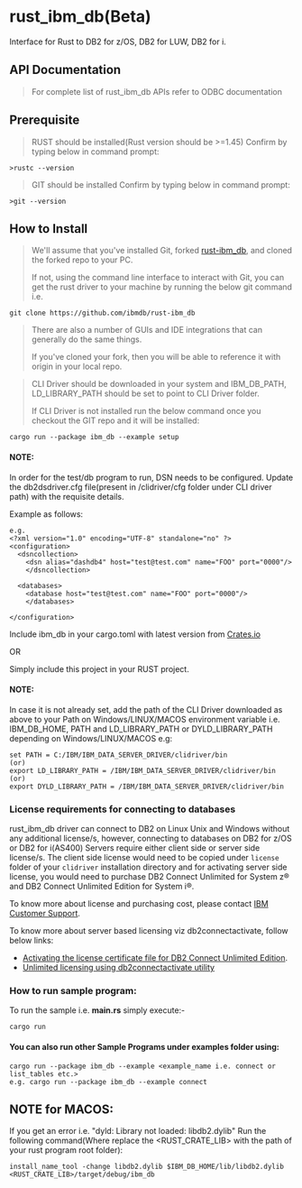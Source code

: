 # rust_ibm_db(Beta)

Interface for Rust to DB2 for z/OS, DB2 for LUW, DB2 for i.

## API Documentation

> For complete list of rust_ibm_db APIs refer to ODBC documentation

## Prerequisite

> RUST should be installed(Rust version should be >=1.45)
Confirm by typing below in command prompt:

```
>rustc --version

```
> GIT should be installed
Confirm by typing below in command prompt:

```
>git --version
```

## How to Install
> We'll assume that you've installed Git, forked [rust-ibm_db](https://github.com/ibmdb/rust-ibm_db.git), and cloned the forked repo to your PC.
>
> If not, using the command line interface to interact with Git,
> you can get the rust driver to your machine by running the below git command i.e.
```
git clone https://github.com/ibmdb/rust-ibm_db
```
>
> There are also a number of GUIs and IDE integrations that can generally do the same things.
>
> If you've cloned your fork, then you will be able to reference it with origin in your local repo.

> CLI Driver should be downloaded in your system and IBM_DB_PATH, LD_LIBRARY_PATH should be set to point to CLI Driver folder.
>
> If CLI Driver is not installed run the below command once you checkout the GIT repo and it will be installed:
```
cargo run --package ibm_db --example setup
```

#### NOTE: 

In order for the test/db program to run, DSN needs to be configured. 
Update the db2dsdriver.cfg file(present in /clidriver/cfg folder under CLI driver path) with the requisite details.

Example as follows:
```
e.g.
<?xml version="1.0" encoding="UTF-8" standalone="no" ?>
<configuration>
  <dsncollection>
	<dsn alias="dashdb4" host="test@test.com" name="FOO" port="0000"/>
	</dsncollection>

  <databases>
	<database host="test@test.com" name="FOO" port="0000"/>
	</databases>

</configuration>
```

Include ibm_db in your cargo.toml with latest version from [Crates.io](https://crates.io/crates/ibm_db)

OR 

Simply include this project in your RUST project.

#### NOTE:

In case it is not already set, add the path of the CLI Driver downloaded as above to your Path on
Windows/LINUX/MACOS environment variable i.e. IBM_DB_HOME, PATH and LD_LIBRARY_PATH or DYLD_LIBRARY_PATH depending on Windows/LINUX/MACOS
e.g:
```
set PATH = C:/IBM/IBM_DATA_SERVER_DRIVER/clidriver/bin
(or)
export LD_LIBRARY_PATH = /IBM/IBM_DATA_SERVER_DRIVER/clidriver/bin
(or)
export DYLD_LIBRARY_PATH = /IBM/IBM_DATA_SERVER_DRIVER/clidriver/bin
```

### <a name="Licenserequirements"></a> License requirements for connecting to databases

rust_ibm_db driver can connect to DB2 on Linux Unix and Windows without any additional license/s, however, connecting to databases on DB2 for z/OS or DB2 for i(AS400) Servers require either client side or server side license/s. The client side license would need to be copied under `license` folder of your `clidriver` installation directory and for activating server side license, you would need to purchase DB2 Connect Unlimited for System z® and DB2 Connect Unlimited Edition for System i®.

To know more about license and purchasing cost, please contact [IBM Customer Support](http://www-05.ibm.com/support/operations/zz/en/selectcountrylang.html).

To know more about server based licensing viz db2connectactivate, follow below links:
* [Activating the license certificate file for DB2 Connect Unlimited Edition](https://www.ibm.com/developerworks/community/blogs/96960515-2ea1-4391-8170-b0515d08e4da/entry/unlimited_licensing_in_non_java_drivers_using_db2connectactivate_utlility1?lang=en).
* [Unlimited licensing using db2connectactivate utility](https://www.ibm.com/developerworks/community/blogs/96960515-2ea1-4391-8170-b0515d08e4da/entry/unlimited_licensing_in_non_java_drivers_using_db2connectactivate_utlility1?lang=en.)

### How to run sample program:

To run the sample i.e. **main.rs** simply execute:- 

```
cargo run
```
#### You can also run other Sample Programs under examples folder using:
```
cargo run --package ibm_db --example <example_name i.e. connect or list_tables etc.>
e.g. cargo run --package ibm_db --example connect
```
## NOTE for MACOS:
If you get an error i.e. "dyld: Library not loaded: libdb2.dylib"
Run the following command(Where replace the <RUST_CRATE_LIB> with the path of your rust program root folder):

```
install_name_tool -change libdb2.dylib $IBM_DB_HOME/lib/libdb2.dylib <RUST_CRATE_LIB>/target/debug/ibm_db

```